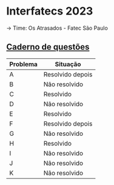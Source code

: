 # Interfatecs 2023

-> Time: Os Atrasados - Fatec São Paulo

## [Caderno de questões](caderno-questoes)

| Problema | Situação |
|--- |--- |
| A | Resolvido depois |
| B | Não resolvido |
| C | Resolvido |
| D | Não resolvido |
| E | Resolvido |
| F | Resolvido depois |
| G | Não resolvido |
| H | Resolvido |
| I | Não resolvido |
| J | Não resolvido |
| K | Não resolvido |
